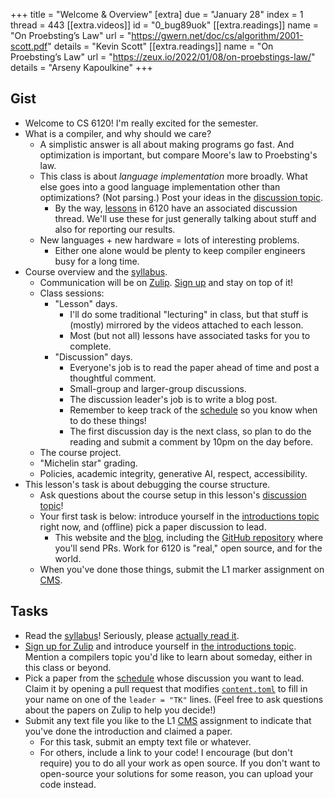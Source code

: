 +++
title = "Welcome & Overview"
[extra]
due = "January 28"
index = 1
thread = 443
[[extra.videos]]
id = "0_bug89uok"
[[extra.readings]]
name = "On Proebsting’s Law"
url = "https://gwern.net/doc/cs/algorithm/2001-scott.pdf"
details = "Kevin Scott"
[[extra.readings]]
name = "On Proebsting’s Law"
url = "https://zeux.io/2022/01/08/on-proebstings-law/"
details = "Arseny Kapoulkine"
+++

## Gist

* Welcome to CS 6120! I'm really excited for the semester.
* What is a compiler, and why should we care?
    * A simplistic answer is all about making programs go fast. And optimization is important, but compare Moore's law to Proebsting's law.
    * This class is about *language implementation* more broadly. What else goes into a good language implementation other than optimizations? (Not parsing.) Post your ideas in the [discussion topic][topic].
        * By the way, [lessons][] in 6120 have an associated discussion thread. We'll use these for just generally talking about stuff and also for reporting our results.
    * New languages + new hardware = lots of interesting problems.
        * Either one alone would be plenty to keep compiler engineers busy for a long time.
* Course overview and the [syllabus][].
    * Communication will be on [Zulip][]. [Sign up][zulip-signup] and stay on top of it!
    * Class sessions:
        * "Lesson" days.
            * I'll do some traditional "lecturing" in class, but that stuff is (mostly) mirrored by the videos attached to each lesson.
            * Most (but not all) lessons have associated tasks for you to complete.
        * "Discussion" days.
            * Everyone's job is to read the paper ahead of time and post a thoughtful comment.
            * Small-group and larger-group discussions.
            * The discussion leader's job is to write a blog post.
            * Remember to keep track of the [schedule][] so you know when to do these things!
            * The first discussion day is the next class, so plan to do the reading and submit a comment by 10pm on the day before.
    * The course project.
    * "Michelin star" grading.
    * Policies, academic integrity, generative AI, respect, accessibility.
* This lesson's task is about debugging the course structure.
    * Ask questions about the course setup in this lesson's [discussion topic][topic]!
    * Your first task is below: introduce yourself in the [introductions topic][intro] right now, and (offline) pick a paper discussion to lead.
        * This website and the [blog][], including the [GitHub repository][gh] where you'll send PRs. Work for 6120 is "real," open source, and for the world.
    * When you've done those things, submit the L1 marker assignment on [CMS][].

## Tasks

* Read the [syllabus][]! Seriously, please [actually read it][s].
* [Sign up for Zulip][zulip-signup] and introduce yourself in [the introductions topic][intro]. Mention a compilers topic you'd like to learn about someday, either in this class or beyond.
* Pick a paper from the [schedule][] whose discussion you want to lead.
  Claim it by opening a pull request that modifies [`content.toml`][cont-gh] to fill in your name on one of the `leader = "TK"` lines.
  (Feel free to ask questions about the papers on Zulip to help you decide!)
* Submit any text file you like to the L1 [CMS][] assignment to indicate that you've done the introduction and claimed a paper.
    * For this task, submit an empty text file or whatever.
    * For others, include a link to your code! I encourage (but don't require) you to do all your work as open source. If you don't want to open-source your solutions for some reason, you can upload your code instead.

[s]: https://www.cameo.com/v/5f2b392a0299b100202e624a
[intro]: https://cs6120.zulipchat.com/#narrow/stream/254729-general/topic/introductions.202023
[flipped]: https://en.wikipedia.org/wiki/Flipped_classroom
[zulip-signup]: https://www.cs.cornell.edu/courses/cs6120/2025sp/private/zulip.html
[syllabus]: @/syllabus.md
[zulip]: https://cs6120.zulipchat.com
[blog]: @/blog/_index.md
[gh]: https://github.com/sampsyo/cs6120
[topic]: https://github.com/sampsyo/cs6120/discussions/443
[cms]: https://cmsx.cs.cornell.edu/
[schedule]: @/schedule.md
[cont-gh]: https://github.com/sampsyo/cs6120/blob/2025sp/data/content.toml
[lessons]: @/lesson/_index.md
